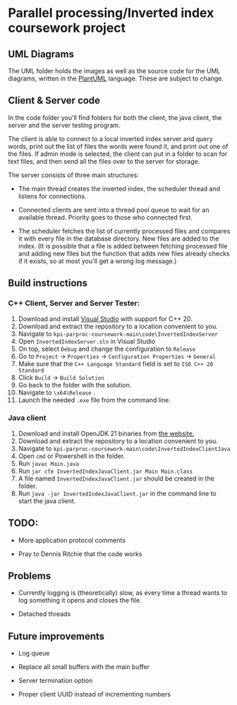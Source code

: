 # Parallel processing/Inverted index coursework project

## UML Diagrams

The UML folder holds the images as well as the source code for the UML diagrams, written in the [PlantUML](https://plantuml.com/) language.
These are subject to change.

## Client & Server code

In the code folder you'll find folders for both the client, the java client, the server and the server testing program.

The client is able to connect to a local inverted index server and query words, print out the list of files the words were found it, and print out one of the files. If admin mode is selected, the client can put in a folder to scan for text files, and then send all the files over to the server for storage.

The server consists of three main structures:

 - The main thread creates the inverted index, the scheduler thread and listens for connections.

 - Connected clients are sent into a thread pool queue to wait for an available thread. Priority goes to those who connected first.

 - The scheduler fetches the list of currently processed files and compares it with every file in the database directory. New files are added to the index. (It is possible that a file is added between fetching processed file and adding new files but the function that adds new files already checks if it exists, so at most you'll get a wrong log message.)

## Build instructions

### C++ Client, Server and Server Tester:
1. Download and install [Visual Studio](https://visualstudio.microsoft.com/) with support for C++ 20.
2. Download and extract the repository to a location convenient to you.
3. Navigate to `kpi-parproc-coursework-main\code\InvertedIndexServer`
4. Open `InvertedIndexServer.sln` in Visual Studio
5. On top, select `Debug` and change the configuration to `Release`
6. Go to `Project` -> `Properties` -> `Configuration Properties` -> `General`
7. Make sure that the `C++ Language Standard` field is set to `ISO C++ 20 Standard`
8. Click `Build` -> `Build Solution`
9. Go back to the folder with the solution.
10. Navigate to `\x64\Release` .
11. Launch the needed `.exe` file from the command line.

### Java client
1. Download and install OpenJDK 21 binaries from [the website.](https://adoptium.net/)
2. Download and extract the repository to a location convenient to you.
3. Navigate to `kpi-parproc-coursework-main\code\InvertedIndexClientJava`
4. Open `cmd` or Powershell in the folder.
5. Run `javac Main.java`
6. Run `jar cfe InvertedIndexJavaClient.jar Main Main.class`
7. A file named `InvertedIndexJavaClient.jar` should be created in the folder.
8. Run `java -jar InvertedIndexJavaClient.jar` in the command line to start the java client.

## TODO:

 - More application protocol comments

 - Pray to Dennis Ritchie that the code works

## Problems

 - Currently logging is (theoretically) slow, as every time a thread wants to log something it opens and closes the file. 

 - Detached threads

## Future improvements

 - Log queue

 - Replace all small buffers with the main buffer

 - Server termination option

 - Proper client UUID instead of incrementing numbers
